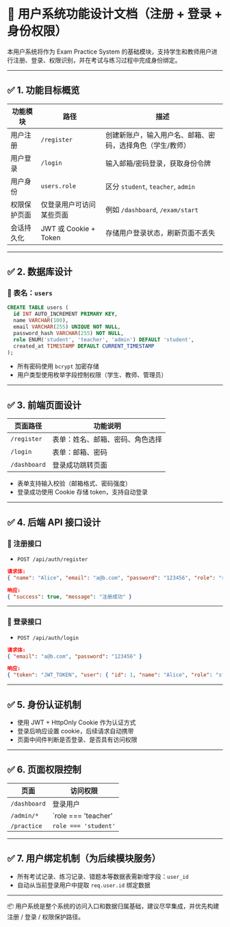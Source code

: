 # 👤 用户系统功能设计文档（注册 + 登录 + 身份权限）

本用户系统将作为 Exam Practice System 的基础模块，支持学生和教师用户进行注册、登录、权限识别，并在考试与练习过程中完成身份绑定。

---

## ✅ 1. 功能目标概览

| 功能模块     | 路径                    | 描述                                               |
|--------------|-------------------------|----------------------------------------------------|
| 用户注册      | `/register`             | 创建新账户，输入用户名、邮箱、密码，选择角色（学生/教师） |
| 用户登录      | `/login`                | 输入邮箱/密码登录，获取身份令牌                    |
| 用户身份      | `users.role`            | 区分 `student`, `teacher`, `admin`                |
| 权限保护页面  | 仅登录用户可访问某些页面 | 例如 `/dashboard`, `/exam/start`                  |
| 会话持久化    | JWT 或 Cookie + Token    | 存储用户登录状态，刷新页面不丢失                  |

---

## ✅ 2. 数据库设计

### 📄 表名：`users`

```sql
CREATE TABLE users (
  id INT AUTO_INCREMENT PRIMARY KEY,
  name VARCHAR(100),
  email VARCHAR(255) UNIQUE NOT NULL,
  password_hash VARCHAR(255) NOT NULL,
  role ENUM('student', 'teacher', 'admin') DEFAULT 'student',
  created_at TIMESTAMP DEFAULT CURRENT_TIMESTAMP
);
```

- 所有密码使用 `bcrypt` 加密存储
- 用户类型使用枚举字段控制权限（学生、教师、管理员）

---

## ✅ 3. 前端页面设计

| 页面路径      | 功能说明                     |
|---------------|------------------------------|
| `/register`   | 表单：姓名、邮箱、密码、角色选择 |
| `/login`      | 表单：邮箱、密码             |
| `/dashboard`  | 登录成功跳转页面             |

- 表单支持输入校验（邮箱格式、密码强度）
- 登录成功使用 Cookie 存储 token，支持自动登录

---

## ✅ 4. 后端 API 接口设计

### 📌 注册接口

- `POST /api/auth/register`

```json
请求体:
{ "name": "Alice", "email": "a@b.com", "password": "123456", "role": "student" }

响应:
{ "success": true, "message": "注册成功" }
```

---

### 📌 登录接口

- `POST /api/auth/login`

```json
请求体:
{ "email": "a@b.com", "password": "123456" }

响应:
{ "token": "JWT_TOKEN", "user": { "id": 1, "name": "Alice", "role": "student" } }
```

---

## ✅ 5. 身份认证机制

- 使用 JWT + HttpOnly Cookie 作为认证方式
- 登录后响应设置 cookie，后续请求自动携带
- 页面中间件判断是否登录、是否具有访问权限

---

## ✅ 6. 页面权限控制

| 页面                  | 访问权限         |
|-----------------------|------------------|
| `/dashboard`          | 登录用户         |
| `/admin/*`            | `role === 'teacher' || 'admin'` |
| `/practice`           | `role === 'student'` |

---

## ✅ 7. 用户绑定机制（为后续模块服务）

- 所有考试记录、练习记录、错题本等数据表需新增字段：`user_id`
- 自动从当前登录用户中提取 `req.user.id` 绑定数据

---

📦 用户系统是整个系统的访问入口和数据归属基础，建议尽早集成，并优先构建注册 / 登录 / 权限保护路径。
